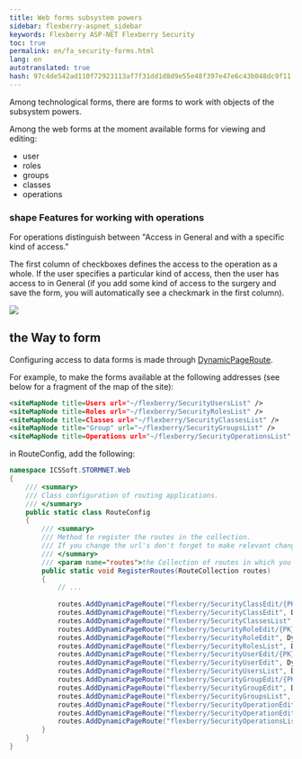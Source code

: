 ```yaml
--- 
title: Web forms subsystem powers 
sidebar: flexberry-aspnet_sidebar 
keywords: Flexberry ASP-NET Flexberry Security 
toc: true 
permalink: en/fa_security-forms.html 
lang: en 
autotranslated: true 
hash: 97c4de542ad110f72923113af7f31dd1d8d9e55e48f397e47e6c43b048dc9f11 
--- 
```


Among technological forms, there are forms to work with objects of the subsystem powers. 

Among the web forms at the moment available forms for viewing and editing: 
* user 
* roles 
* groups 
* classes 
* operations 

### shape Features for working with operations 

For operations distinguish between "Access in General and with a specific kind of access." 

The first column of checkboxes defines the access to the operation as a whole. If the user specifies a particular kind of access, then the user has access to in General (if you add some kind of access to the surgery and save the form, you will automatically see a checkmark in the first column). 

![](/images/pages/products/flexberry-aspnet/security/operation-form.png) 

## the Way to form 

Configuring access to data forms is made through [DynamicPageRoute](fa_routing.html). 

For example, to make the forms available at the following addresses (see below for a fragment of the map of the site): 

```xml
<siteMapNode title=Users url="~/flexberry/SecurityUsersList" />
<siteMapNode title=Roles url="~/flexberry/SecurityRolesList" />
<siteMapNode title=Classes url="~/flexberry/SecurityClassesList" />
<siteMapNode title="Group" url="~/flexberry/SecurityGroupsList" />
<siteMapNode title=Operations url="~/flexberry/SecurityOperationsList" />
``` 

in RouteConfig, add the following: 

```csharp
namespace ICSSoft.STORMNET.Web
{
    /// <summary> 
    /// Class configuration of routing applications. 
    /// </summary> 
    public static class RouteConfig
    {
        /// <summary> 
        /// Method to register the routes in the collection. 
        /// If you change the url's don't forget to make relevant changes in SiteMap. 
        /// </summary> 
        /// <param name="routes">the Collection of routes in which you want to add new elements.</param> 
        public static void RegisterRoutes(RouteCollection routes)
        {
			// ... 
			
            routes.AddDynamicPageRoute("flexberry/SecurityClassEdit/{PK}", DynamicPageIdentifier.SecurityClassEdit);
            routes.AddDynamicPageRoute("flexberry/SecurityClassEdit", DynamicPageIdentifier.SecurityClassNew);
            routes.AddDynamicPageRoute("flexberry/SecurityClassesList", DynamicPageIdentifier.SecurityClassesList);
            routes.AddDynamicPageRoute("flexberry/SecurityRoleEdit/{PK}", DynamicPageIdentifier.SecurityRoleEdit);
            routes.AddDynamicPageRoute("flexberry/SecurityRoleEdit", DynamicPageIdentifier.SecurityRoleNew);
            routes.AddDynamicPageRoute("flexberry/SecurityRolesList", DynamicPageIdentifier.SecurityRolesList);
            routes.AddDynamicPageRoute("flexberry/SecurityUserEdit/{PK}", DynamicPageIdentifier.SecurityUserEdit);
            routes.AddDynamicPageRoute("flexberry/SecurityUserEdit", DynamicPageIdentifier.SecurityUserNew);
            routes.AddDynamicPageRoute("flexberry/SecurityUsersList", DynamicPageIdentifier.SecurityUsersList);
            routes.AddDynamicPageRoute("flexberry/SecurityGroupEdit/{PK}", DynamicPageIdentifier.SecurityGroupEdit);
            routes.AddDynamicPageRoute("flexberry/SecurityGroupEdit", DynamicPageIdentifier.SecurityGroupNew);
            routes.AddDynamicPageRoute("flexberry/SecurityGroupsList", DynamicPageIdentifier.SecurityGroupsList);
            routes.AddDynamicPageRoute("flexberry/SecurityOperationEdit/{PK}", DynamicPageIdentifier.SecurityOperationEdit);
            routes.AddDynamicPageRoute("flexberry/SecurityOperationEdit", DynamicPageIdentifier.SecurityOperationNew);
            routes.AddDynamicPageRoute("flexberry/SecurityOperationsList", DynamicPageIdentifier.SecurityOperationsList);
        }
    }
}
``` 



